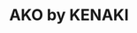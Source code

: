 ---
layout: place
title: "AKO by KENAKI"
permalink: /district-of-columbia/washington/ako-by-kenaki.html
stateAbbr: DC
stateName: District of Columbia
cityName: Washington
place_id: ChIJCUbHLAq5t4kRndasLznj1qE
photos:
  - >-
    AUy1YQ0FJz3ZVyYnHNj_obPSgm9_ILgIZc3mJtA3KqoKhHA-yXH0nzRpUjGjfH9z4pdfJ7cDCLi6HDD2WvL6k5Cye5m_e8R7rjqj--ozzBZtLa3SLa002RvOSj42VpQBpoChz8KC9iZ6J2LA_4OUb60bnO37t1OCG_O6ljXY9A2v89-eott5v2XXcdMR0b09pEIOf-VOIfAhw9gf5oOt3buulGyIenOpO9cbHO5TAs-23S-t4_K5ewjjP3QHeKjZBXe2a0A-4wbd1vkbn-phVPZ8xJH7TP76JncyYqEDV6cu6Azcb_NHek-Mq27ctyy30n281CzmAYkbEDN6e3BHeW5m5NLS7w8VSG--GEEqHPABxBtk_oIpuWaxSWr3BxYNHmBXrCYfIkBr-pHKDvLBKX150BiavC8nlMTC
  - >-
    AUy1YQ1IyqN6EKGNtw4_zMF-9tz1-FGGTzN4AbR8QBkfECxEgYYsof2LWhdvRjxDeIblH9GTlqKNSc7NnvB0o9b7E0uGQKA_U1RuUbqLYK1CLCvuJIeAYik52AnzSTaShk42IRluTNBapazam-_O9vRT1CDxB_EzqdvYgwAXYZA8QiUk9zN__3Xd1_apj5rCXWNZue4dMEr_eOW6gcJEX4ES5qyaAmU6zMXYUUlsqsrRaWgHA6UWkvh-Da_yRTGTAIkXzG1M-jC95-BruORWJoEqi2v9nXKf1FdRLZByLJY94GvUGWvtq_FiRIk_yFtkahvNJCCFXIo_y1vNEexxCCyLgFj0e_9wE5TAQieFQ3PK3pfD9pTOz2y2lpBU7pSxa3ItoJGwouNE0AMBDloUXJtPiQHbnbj7qnyq5mke
  - >-
    AUy1YQ339MoETO0hac_Om7L3BEx3JwgcHnsAQWlrS6VO3QILEqk_loM2uZ7hZZu8DG3GzJ4avM2xqMwXCzmdu8s-VtmcAjdj6MG1DXduVZu_kSjgFR899FiE6F5LSkAn9TBYkL1mz_G4vOFfsXsnAoHFS6WpHZ-Hk0nDldGoqR-QHex9NCXLd560lxXafGFZ-e7E3p8jzrW2ESYP1PY-Xl2pAmbkv_sfAxH2D74NHEtR3Ydf3z4ynv5SHi7__iIzkXEjHnJqfszEOEOYCi1KNz91G5EFFiYnH_0CdtaLb8Gwf3skbcjXxnXnxcWzA4-QX-0ZjUj6ug2esczFQ3pbTKttTEdv4uSqtYuHUxSxEkAERD-_R-_Uof-Lzc2v5ZU24wi2eeskZxM3Wx_VSgNKwNhUp7zW20-bgzgY
  - >-
    AUy1YQ1G7A6ifQmVW9MbleB5crJepnFBGMlSBN84APwKE5fVDYkmif5rKQWfadQWrxCck6TkwMALqFc3euDpAlkHz0a-GKS7a08UUJch1VKKg-wwS7GYYSQM8X6vfYXKLJ8phnR5DNvnjmyyJvx0W_o-bFCofxWfVFMRPRup4bDNQ32sFLV7qkZeRxaE2XcToeNvluQsvzgKOYGkV6HmbqbxCr2wgbsGmR7DwWZFO45cjWYH0rNcGPSHFj9_A6YS6NLCJM0MwWJ5mV8Tz-jOyq9-2hq06dsUiZyBDeTSIBrKZrHND_pV4Cn00ST-7qrFihbC6lurYJNYvApe_scl8Box796gcACKLEFIr7q4ZyEtA6pDROyErZTAxwmmCiKLjm2brUeuL8PyHeO4CIT_8BbljHDs_UzyvZMOYcU0
  - >-
    AUy1YQ2IUUJKjSg9s3_sBzWqRMDR8-PjCoN2H957JYhrEjbh7QLm5xASRRaL-6j3lmxRYpYBcYO_GpHV6ucRoViJd8SwYwq1aE1kx9j0CCe353J3U5iwNLkFPZp0bvEUfB0WrSw1qzLDjm7ZKe5PemkUX1k8sqtNLpy_jZSP7PYZy1-KOZjvkJ-NCPMTwZLkDEs0ikpYxX0i1TQ3K0S8FotyCdALAfR27XyheS9oJ4G5HfNDvn3Y-V7it_urGYg8WYY6MXBE3jIi5Ozuk1fAw1hmyC2yDipGLL_0k-1yGuNObFydiFGd-LspZraxmi5DX2zzwlIAGtbpdr3X4iaggmO1EevpdtPRbRv-eTzSF4szkKFbKmG5JpWD8FAeZ1skpsj1WS3kahwyAlEpe9rBc9-K6C3XopVF5VXA
  - >-
    AUy1YQ1KeG2S8nDIqEm5QmlUVeicdI9GZRsVPH5KPegPEshS2BR_Sln2EUXR7tJQ8va-hWMKGzMtnINc1X122f4mU7JMChuCIikiuquZx67UpKZKjPMS88lhDMTZ8fPWWdxYTlzbTYCo1RjXvQie0dcDvJNhXaVqQ71d9pDKCGxtgFaZ17o_Lf8TUMSRYxL-gBRBFC-fo0RFfwLFr4wMYionUzBGy6KqOEXMKKot4A8jGlJUYHK6O7cQNLb0hcYH3yNykQDhhPghPSULwWc_kHPwFr8OCL6BA4BqQrkDJvjrhkl9cWqufx0mouBwCEaZhmq1M8bE-NQHxCwh3GvT1ctTKe8joevUg8e2wlTtx3C87vhktc6tCcc-fa3Bjln_KOjvvto1qznsrq25MkSgzIzFe0abko5Kg9Cw
  - >-
    AUy1YQ00SfixKY_xz04VolLY2J6Hxv9288LU6IxVdY9NWg75iJsutoXtmkoaGc3fP3cA_Hve9t5dmZFcDMc7D4s0j3iKzabOMPZXym7fdbOd7nOvUYieXSayFyZ40oBy1SbI4BlhnP2aRrhvoT4nD2knaaYchbWZssZbqmgHeWbWs_vIsg2PEWbNUzzGSthOLOxQEoZVt6v6OcQd3dhBZgzhesvqFLeW7tS9B6W_Oy3vUO_h1v1yg2vcFrZ1uYdCZwfudt5ej-DYXzwAkZiul6eQPPnQAnVcF9b-YSbUuF1UFboZVlWAsRzgxodLU9JJ4fdQmLXcKGOi-OSWaRKftkYi2aDsBdPt4uBgUaiGINx2ev-pA6wmBJUdbZm9NchEXP-e0ZeeQcLtetpPNxTTGLZ27SZ5Cw0x6KuWB9g0
  - >-
    AUy1YQ1QWE55Nul_0m97TaBL7WfKpU5CwDegKNQb7u2_8psaBCtzsyLrQZVnxauvgtbF2wuKefUfQbYFYN2mpsKTaj_ddN0Hlf3Op9F0PQL0rexMiRecVmyn_DWreaEDHQNdAH1sZVV5FdmG1NZqB3IpvIBf1nc-yBiOS1gfOMpxT8vX_CaNghLL1Vz9nHZ8fieSR8MS-5Zjv5ajqHoDwpHfJ8A-f3twelBuwYVsv1JbAFlILfWfR0h985QkopGYtDJ_3rWV6oA3If_9ish2qz8Ly8fdFB-CijAWu4O43HkWfbB7T8zFKktZN6xHzlNA1bjyW9O4QUHaD9eVP9BfxFXte0SAkVMqG7ihdiwKIXIcPf0xQDIWo9ohE02qoGZGgiB9oURH3sqSBSbV-uxn69wuLAnp4VipzN8T
  - >-
    AUy1YQ0FhxjemE20xJsVIXzwa1u_-kqXRjx4K34lzybL7nobnI-uQ-91lWBRUahsJicmCfAxzOx_9Z8z6J87PeZp_o-9vxzvDjJRssJVm4ArotUfL69li6CPY-IX5I4uGdOR2pdFqZBBx7oycgwYJy-yXXf3hxI95a5jrzEjvDimG6eWSKL8AHTHvtt_-R8miaXIaSYjA34aqDGWmBujGd8ljWk2GqFIA8hCEj_moHxj-LYI0mEmyLJ-QmEEAFK4dW3dAUO3AqkNyiycaJRggSJXyUCqHFcQCfYNWCBCPQ4syeyGxrYtwGXoBfvukaPCrHYVgqB4OReEWvH1o9SoKGbhFg0ef27e3aOvxMvec0qmrIHydZcPriKm44tKw1m3JQFxR_WBarDJ5_0OjDSy-bX-n4TPDVw7uBjE
  - >-
    AUy1YQ1G_Z6FQk0yhUKagFzG41eMRsG-1mU-ASbrJ2VmvCo1lqL2IpvzHkqwApd8_IJOzCXXFirj2czkdbMdYepk3M5Gkm0EyNGE1I8q5j53sJYzHv6Z5imgGvto8oye5REd5tUkj5P-Ug3KjDi8Lty_hwOdVL_99idwdOQ1ZC8oD_AMA3klxm7bTOQmC4OEXNOt5POHa_t83o4yMbkbD3yO_DbPOspAG_sAZqikqzbIelc7PqCsGuSl7PbLboQgmyEoNv5c7yPMu8gqxx43h58DQfas5uD8cHjuZkVBdvN-clsdipbeGq7VMdfeiG7RdFblEFx0D-I2YBNulRTW7gE8GdQCYM0vp1qA2Wr8ALwzljINpHlT4DexDIeYmUgga7eyrC-FaMOT-ZmBJLOIxHaWadTabRZowB9B
address: 1401 Pennsylvania Ave. SE, Washington, DC 20003, USA
street: 1401 Pennsylvania Ave. SE
city: Washington
state: DC
zip: '20003'
country: USA
neighborhood: Southeast Washington
latitude: '38.879802'
longitude: '-76.985228'
accessibility_options:
  wheelchairAccessibleEntrance: true
  wheelchairAccessibleRestroom: true
business_status: OPERATIONAL
name: AKO by KENAKI
google_maps_links:
  directionsUri: >-
    https://www.google.com/maps/dir//''/data=!4m7!4m6!1m1!4e2!1m2!1m1!1s0x89b7b90a2cc74609:0xa1d6e3392facd69d!3e0
  placeUri: https://maps.google.com/?cid=11661758119874975389
  writeAReviewUri: >-
    https://www.google.com/maps/place//data=!4m3!3m2!1s0x89b7b90a2cc74609:0xa1d6e3392facd69d!12e1
  reviewsUri: >-
    https://www.google.com/maps/place//data=!4m4!3m3!1s0x89b7b90a2cc74609:0xa1d6e3392facd69d!9m1!1b1
  photosUri: >-
    https://www.google.com/maps/place//data=!4m3!3m2!1s0x89b7b90a2cc74609:0xa1d6e3392facd69d!10e5
primary_type: Sushi Restaurant
opening_hours:
  regular: null
  current: null
secondary_opening_hours:
  regular:
    weekdayDescriptions: null
    type: null
  current:
    weekdayDescriptions: null
    type: null
phone: (571) 279-8667
price_level: null
price_range: $30 &mdash; 50
rating: '4.9'
rating_count: 24
website: https://www.theroostsedc.com/akobykenaki
description: null
reviews:
  - ChdDSUhNMG9nS0VJQ0FnSUNuM09Yai1nRRAB
  - ChZDSUhNMG9nS0VJQ0FnSUN2bmJiX2ZREAE
  - ChdDSUhNMG9nS0VJQ0FnSUNYN2NhQWtRRRAB
  - ChdDSUhNMG9nS0VJQ0FnSURlNnZLcDBnRRAB
  - ChdDSUhNMG9nS0VJQ0FnSUNYNlBhbzBBRRAB
parking_options: []
payment_options:
  - ACCEPTS_CREDIT_CARDS
allow_dogs: null
curbside_pickup: null
delivery: null
dine_in: true
good_for_children: null
good_for_groups: null
good_for_sports: false
live_music: false
menu_for_children: false
outdoor_seating: null
reservable: true
restroom: true
serves_beer: null
serves_breakfast: null
serves_brunch: null
serves_cocktails: null
serves_coffee: null
serves_dinner: true
serves_dessert: true
serves_lunch: true
serves_vegetarian_food: null
serves_wine: true
takeout: true
slug: AKO-by-KENAKI

---
